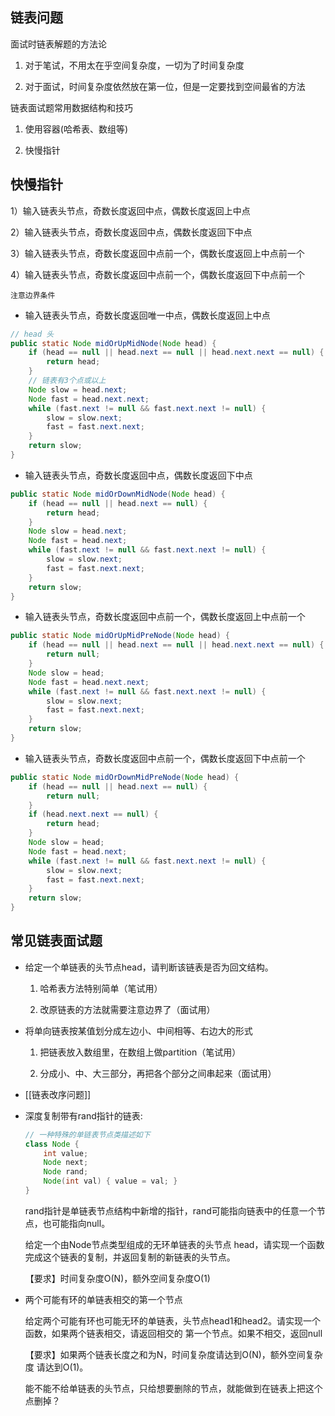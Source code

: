 ## 链表问题

面试时链表解题的方法论 

1) 对于笔试，不用太在乎空间复杂度，一切为了时间复杂度

2) 对于面试，时间复杂度依然放在第一位，但是一定要找到空间最省的方法

链表面试题常用数据结构和技巧

1. 使用容器(哈希表、数组等)

2. 快慢指针


## 快慢指针

1）输入链表头节点，奇数长度返回中点，偶数长度返回上中点

2）输入链表头节点，奇数长度返回中点，偶数长度返回下中点

3）输入链表头节点，奇数长度返回中点前一个，偶数长度返回上中点前一个

4）输入链表头节点，奇数长度返回中点前一个，偶数长度返回下中点前一个

`注意边界条件`

- 输入链表头节点，奇数长度返回唯一中点，偶数长度返回上中点

```java
// head 头
public static Node midOrUpMidNode(Node head) {
    if (head == null || head.next == null || head.next.next == null) {
        return head;
    }
    // 链表有3个点或以上
    Node slow = head.next;
    Node fast = head.next.next;
    while (fast.next != null && fast.next.next != null) {
        slow = slow.next;
        fast = fast.next.next;
    }
    return slow;
}
```

- 输入链表头节点，奇数长度返回中点，偶数长度返回下中点

```java
public static Node midOrDownMidNode(Node head) {
    if (head == null || head.next == null) {
        return head;
    }
    Node slow = head.next;
    Node fast = head.next;
    while (fast.next != null && fast.next.next != null) {
        slow = slow.next;
        fast = fast.next.next;
    }
    return slow;
}
```

- 输入链表头节点，奇数长度返回中点前一个，偶数长度返回上中点前一个

```java
public static Node midOrUpMidPreNode(Node head) {
    if (head == null || head.next == null || head.next.next == null) {
        return null;
    }
    Node slow = head;
    Node fast = head.next.next;
    while (fast.next != null && fast.next.next != null) {
        slow = slow.next;
        fast = fast.next.next;
    }
    return slow;
}
```

- 输入链表头节点，奇数长度返回中点前一个，偶数长度返回下中点前一个

```java
public static Node midOrDownMidPreNode(Node head) {
    if (head == null || head.next == null) {
        return null;
    }
    if (head.next.next == null) {
        return head;
    }
    Node slow = head;
    Node fast = head.next;
    while (fast.next != null && fast.next.next != null) {
        slow = slow.next;
        fast = fast.next.next;
    }
    return slow;
}
```

## 常见链表面试题

- 给定一个单链表的头节点head，请判断该链表是否为回文结构。

  1. 哈希表方法特别简单（笔试用）

  2. 改原链表的方法就需要注意边界了（面试用）

- 将单向链表按某值划分成左边小、中间相等、右边大的形式

  1. 把链表放入数组里，在数组上做partition（笔试用）

  2. 分成小、中、大三部分，再把各个部分之间串起来（面试用）

- [[链表改序问题]]

- 深度复制带有rand指针的链表:

  ```java
  // 一种特殊的单链表节点类描述如下 
  class Node { 
      int value; 
      Node next; 
      Node rand; 
      Node(int val) { value = val; } 
  } 
  ```

  rand指针是单链表节点结构中新增的指针，rand可能指向链表中的任意一个节点，也可能指向null。

  给定一个由Node节点类型组成的无环单链表的头节点 head，请实现一个函数完成这个链表的复制，并返回复制的新链表的头节点。

  【要求】时间复杂度O(N)，额外空间复杂度O(1) 

- 两个可能有环的单链表相交的第一个节点

  给定两个可能有环也可能无环的单链表，头节点head1和head2。请实现一个函数，如果两个链表相交，请返回相交的 第一个节点。如果不相交，返回null 

  【要求】如果两个链表长度之和为N，时间复杂度请达到O(N)，额外空间复杂度 请达到O(1)。 

  能不能不给单链表的头节点，只给想要删除的节点，就能做到在链表上把这个点删掉？